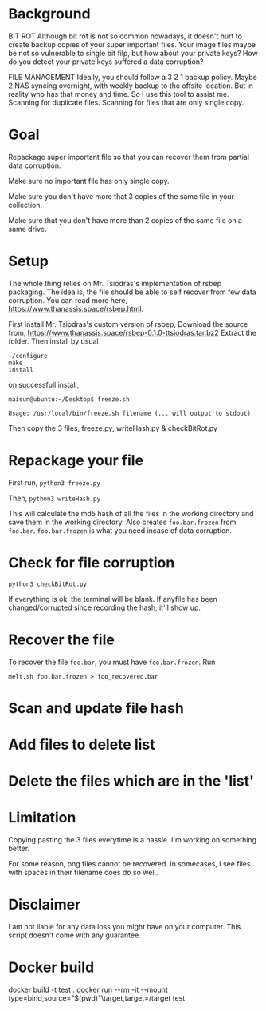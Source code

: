 # Background

BIT ROT
Although bit rot is not so common nowadays, it doesn't hurt to create backup copies of your super important files. Your image files maybe be not so vulnerable to single bit filp, but how about your private keys? How do you detect your private keys suffered a data corruption?

FILE MANAGEMENT
Ideally, you should follow a 3 2 1 backup policy. Maybe 2 NAS syncing overnight, with weekly backup to the offsite location. But in reality who has that money and time. So I use this tool to assist me. Scanning for duplicate files. Scanning for files that are only single copy. 

# Goal

Repackage super important file so that you can recover them from partial data corruption. 

Make sure no important file has only single copy. 

Make sure you don't have more that 3 copies of the same file in your collection. 

Make sure that you don't have more than 2 copies of the same file on a same drive. 

# Setup

The whole thing relies on Mr. Tsiodras's implementation of rsbep packaging. The idea is, the file should be able to self recover from few data corruption. You can read more here, https://www.thanassis.space/rsbep.html. 

First install Mr. Tsiodras's custom version of rsbep, 
Download the source from, https://www.thanassis.space/rsbep-0.1.0-ttsiodras.tar.bz2
Extract the folder. 
Then install by usual 
```
./configure
make 
install
```
on successfull install, 
```
maisun@ubuntu:~/Desktop$ freeze.sh

Usage: /usr/local/bin/freeze.sh filename (... will output to stdout)
```

Then copy the 3 files, 
freeze.py, writeHash.py & checkBitRot.py


# Repackage your file
First run, 
`python3 freeze.py`

Then, `python3 writeHash.py`

This will calculate the md5 hash of all the files in the working directory and save them in the working directory. Also creates `foo.bar.frozen` from `foo.bar`. `foo.bar.frozen` is what you need incase of data corruption. 


# Check for file corruption
`python3 checkBitRot.py`

If everything is ok, the terminal will be blank. If anyfile has been changed/corrupted since recording the hash, it'll show up. 

# Recover the file
To recover the file `foo.bar`, you must have `foo.bar.frozen`. 
Run 
```
melt.sh foo.bar.frozen > foo_recovered.bar
```

# Scan and update file hash

# Add files to delete list

# Delete the files which are in the 'list'


# Limitation
Copying pasting the 3 files everytime is a hassle. I'm working on something better. 

For some reason, png files cannot be recovered. In somecases, I see files with spaces in their filename does do so well. 

# Disclaimer
I am not liable for any data loss you might have on your computer. This script doesn't come with any guarantee. 


# Docker build 
docker build -t test . 
docker run --rm -it --mount type=bind,source="$(pwd)"\target,target=/target test
